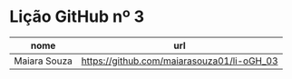 # Lição GitHub nº 3

nome | url
---  | --- 
Maiara Souza|https://github.com/maiarasouza01/li-oGH_03
